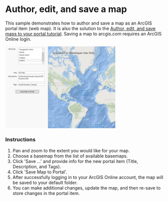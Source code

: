 # Author, edit, and save a map

This sample demonstrates how to author and save a map as an ArcGIS portal item (web map). It is also the solution to the [Author, edit, and save maps to your portal tutorial](https://developers.arcgis.com/net/latest/wpf/guide/author-edit-and-save-maps-to-your-portal.htm). Saving a map to arcgis.com requires an ArcGIS Online login.

<img src="AuthorEditSaveMap.jpg" width="350"/>

### Instructions

1. Pan and zoom to the extent you would like for your map.
2. Choose a basemap from the list of available basemaps.
3. Click 'Save ...' and provide info for the new portal item (Title, Description, and Tags).
4. Click 'Save Map to Portal'.
5. After successfully logging in to your ArcGIS Online account, the map will be saved to your default folder.
6. You can make additional changes, update the map, and then re-save to store changes in the portal item.